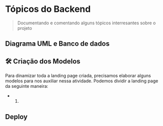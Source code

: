 # Tópicos do Backend

> Documentando e comentando alguns tópicos interresantes sobre o projeto

## Diagrama UML e Banco de dados



## 🛠️ Criação dos Modelos

Para dinamizar toda a landing page criada, precisamos elaborar alguns modelos para nos auxiliar nessa atividade. Podemos dividir a landing page da seguinte maneira:

- 1. 

## Deploy